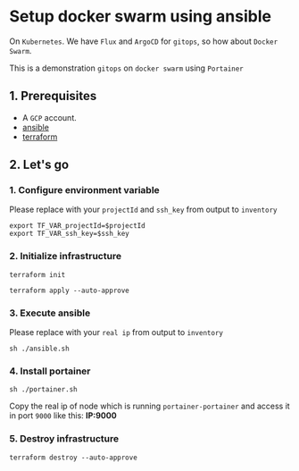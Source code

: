 # Setup docker swarm using ansible
On `Kubernetes`. We have `Flux` and `ArgoCD` for `gitops`, so how about `Docker Swarm`.

This is a demonstration `gitops` on `docker swarm` using `Portainer`
## 1. Prerequisites
* A `GCP` account.
* [ansible](https://docs.ansible.com/ansible/latest/installation_guide/intro_installation.html)
* [terraform](https://developer.hashicorp.com/terraform/tutorials/aws-get-started/install-cli)

## 2. Let's go
### 1. Configure environment variable
Please replace with your `projectId` and `ssh_key` from output to `inventory`
```
export TF_VAR_projectId=$projectId
export TF_VAR_ssh_key=$ssh_key
```

### 2. Initialize infrastructure

```
terraform init
```

```
terraform apply --auto-approve
```

### 3. Execute ansible
Please replace with your `real ip` from output to `inventory`
```
sh ./ansible.sh
```

### 4. Install portainer
```
sh ./portainer.sh
```
Copy the real ip of node which is running `portainer-portainer` and access it in port `9000` like this: **IP:9000**

### 5. Destroy infrastructure
```
terraform destroy --auto-approve
```

